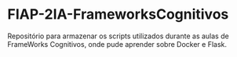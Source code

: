 # FIAP-2IA-FrameworksCognitivos
Repositório para armazenar os scripts utilizados durante as aulas de FrameWorks Cognitivos, onde pude aprender sobre Docker e Flask.
